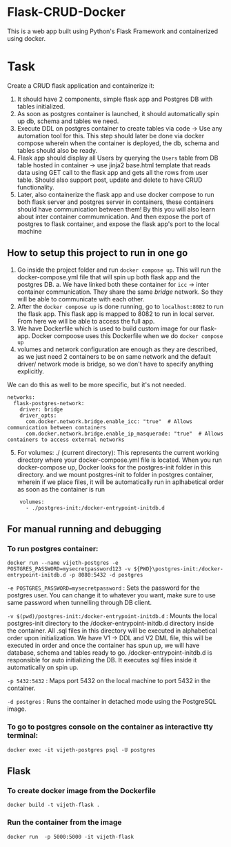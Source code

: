# Flask-CRUD-Docker
This is a web app built using Python's Flask Framework and containerized using docker. 


# Task
Create a CRUD flask application and containerize it:
1. It should have 2 components, simple flask app and Postgres DB with tables initialized. 
2. As soon as postgres container is launched, it should automatically spin up db, schema and tables we need.
3. Execute DDL on postgres container to create tables via code -> Use any automation tool for this. This step should later be done via docker compose wherein when the container is deployed, the db, schema and tables should also be ready.
4. Flask app should display all Users by querying the `Users` table from DB table hosted in container -> use jinja2 base.html template that reads data using GET call to the flask app and gets all the rows from user table. Should also support post, update and delete to have CRUD functionality.
5. Later, also containerize the flask app and use docker compose to run both flask server and postgres server in containers, these containers should have communication between them! By this you will also learn about inter container commumnication. And then expose the port of postgres to flask container, and expose the flask app's port to the local machine


## How to setup this project to run in one go
1. Go inside the project folder and run `docker compose up`. This will run the docker-compose.yml file that will spin up both flask app and the postgres DB.
    a. We have linked both these container for `icc` -> inter container communication. They share the same *bridge* network. So they will be able to communicate with each other.
2. After the `docker compose up` is done running, go to `localhost:8082` to run the flask app. This flask app is mapped to 8082 to run in local server. From here we will be able to access the full app.
3. We have Dockerfile which is used to build custom image for our flask-app. Docker compoose uses this Dockerfile when we do `docker compose up`
4. volumes and network configuration are enough as they are described, as we just need 2 containers to be on same network and the default driver/ network mode is bridge, so we don't have to specify anything explicitly.

We can do this as well to be more specific, but it's not needed.
```
networks:
  flask-postgres-network:
    driver: bridge
    driver_opts:
      com.docker.network.bridge.enable_icc: "true"  # Allows communication between containers
      com.docker.network.bridge.enable_ip_masquerade: "true"  # Allows containers to access external networks
```

5. For volumes:
./ (current directory): This represents the current working directory where your docker-compose.yml file is located. When you run docker-compose up, Docker looks for the postgres-init folder in this directory.
and we mount postgres-init to folder in postgres container, wherein if we place files, it will be automatically run in aplhabetical order as soon as the container is run

```
    volumes:
      - ./postgres-init:/docker-entrypoint-initdb.d
```

## For manual running and debugging
### To run postgres container:

```
docker run --name vijeth-postgres -e POSTGRES_PASSWORD=mysecretpassword123 -v ${PWD}\postgres-init:/docker-entrypoint-initdb.d -p 8080:5432 -d postgres
```
`-e POSTGRES_PASSWORD=mysecretpassword` : Sets the password for the postgres user. You can change it to whatever you want, make sure to use same password when tunnelling through DB client.

`-v $(pwd)/postgres-init:/docker-entrypoint-initdb.d` : Mounts the local postgres-init directory to the /docker-entrypoint-initdb.d directory inside the container. All .sql files in this directory will be executed in alphabetical order upon initialization.
We have V1 -> DDL and V2 DML file, this will be executed in order and once the container has spun up, we will have database, schema and tables ready to go.
/docker-entrypoint-initdb.d is responsible for auto initializing the DB. It executes sql files inside it automatically on spin up.


`-p 5432:5432` : Maps port 5432 on the local machine to port 5432 in the container.

`-d postgres` : Runs the container in detached mode using the PostgreSQL image.


### To go to postgres console on the container as interactive tty terminal:
```
docker exec -it vijeth-postgres psql -U postgres
```

## Flask
### To create docker image from the Dockerfile
```
docker build -t vijeth-flask .
```
### Run the container from the image
```
docker run  -p 5000:5000 -it vijeth-flask
```
